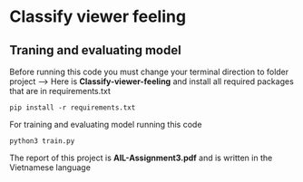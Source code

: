 # Classify viewer feeling
## Traning and evaluating model
Before running this code you must change your terminal direction to folder project --> Here is **Classify-viewer-feeling** and install all required packages that are in requirements.txt

`pip install -r requirements.txt`

For training and evaluating model running this code

`python3 train.py`

The report of this project is **AIL-Assignment3.pdf** and is written in the Vietnamese language
